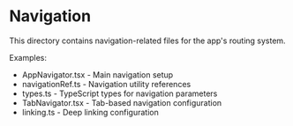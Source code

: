 # Navigation

This directory contains navigation-related files for the app's routing system.

Examples:
- AppNavigator.tsx - Main navigation setup 
- navigationRef.ts - Navigation utility references
- types.ts - TypeScript types for navigation parameters
- TabNavigator.tsx - Tab-based navigation configuration
- linking.ts - Deep linking configuration
